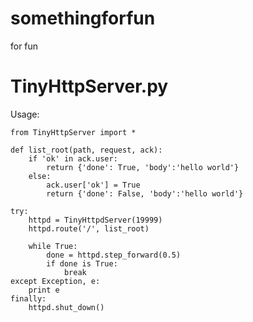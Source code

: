 # somethingforfun
for fun

TinyHttpServer.py
==============
Usage:

    from TinyHttpServer import *

    def list_root(path, request, ack):
        if 'ok' in ack.user:
            return {'done': True, 'body':'hello world'}
        else:
            ack.user['ok'] = True
            return {'done': False, 'body':'hello world'}

    try:
        httpd = TinyHttpdServer(19999)
        httpd.route('/', list_root)

        while True:
            done = httpd.step_forward(0.5)
            if done is True:
                break
    except Exception, e:
        print e
    finally:
        httpd.shut_down()
